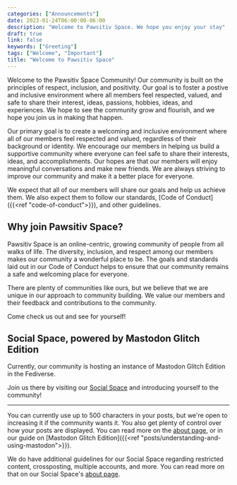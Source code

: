 ```yaml
---
categories: ["Announcements"]
date: 2023-01-24T06:00:00-06:00
description: "Welcome to Pawsitiv Space. We hope you enjoy your stay"
draft: true
link: false
keywords: ["Greeting"]
tags: ["Welcome", "Important"]
title: "Welcome to Pawsitiv Space"
---
```


Welcome to the Pawsitiv Space Community!
Our community is built on the principles of respect, inclusion, and positivity.
Our goal is to foster a postive and inclusive environment where all members feel respected, valued, and safe to share their interest, ideas, passions, hobbies, ideas, and experiences.
We hope to see the community grow and flourish, and we hope you join us in making that happen.

<!--more-->

Our primary goal is to create a welcoming and inclusive environment where all of our members feel respected and valued, regardless of their background or identity.
We encourage our members in helping us build a supportive community where everyone can feel safe to share their interests, ideas, and accomplishments.
Our hopes are that our members will enjoy meaningful conversations and make new friends.
We are always striving to improve our community and make it a better place for everyone.

We expect that all of our members will share our goals and help us achieve them. We also expect them to follow our standards, [Code of Conduct]({{<ref "code-of-conduct">}}), and other guidelines.

## Why join Pawsitiv Space?

Pawsitiv Space is an online-centric, growing community of people from all walks of life.
The diversity, inclusion, and respect among our members makes our community a wonderful place to be.
The goals and standards laid out in our Code of Conduct helps to ensure that our community remains a safe and welcoming place for everyone.

There are plenty of communities like ours, but we believe that we are unique in our approach to community building.
We value our members and their feedback and contributions to the community.

Come check us out and see for yourself!

## Social Space, powered by Mastodon Glitch Edition

Currently, our community is hosting an instance of Mastodon Glitch Edition in the Fediverse.

Join us there by visiting our [Social Space](https://social.pawsitiv.space) and introducing yourself to the community!

---

You can currently use up to 500 characters in your posts, but we're open to increasing it if the community wants it.
You also get plenty of control over how your posts are displayed.
You can read more on the [about page](https://social.pawsitiv.space/about), or in our guide on [Mastodon Glitch Edition]({{<ref "posts/understanding-and-using-mastodon">}}).

We do have additional guidelines for our Social Space regarding restricted content, crossposting, multiple accounts, and more. You can read more on that on our Social Space's [about page](https://social.pawsitiv.space/about/more).

